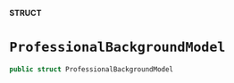 **STRUCT**

# `ProfessionalBackgroundModel`

```swift
public struct ProfessionalBackgroundModel
```
